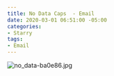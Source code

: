 ```yaml
---
title: No Data Caps  - Email
date: 2020-03-01 06:51:00 -05:00
categories:
- Starry
tags:
- Email
---
```


![no_data-ba0e86.jpg](/uploads/no_data-ba0e86.jpg)